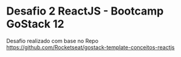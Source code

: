 # Desafio 2 ReactJS - Bootcamp GoStack 12
Desafio realizado com base no Repo https://github.com/Rocketseat/gostack-template-conceitos-reactjs
